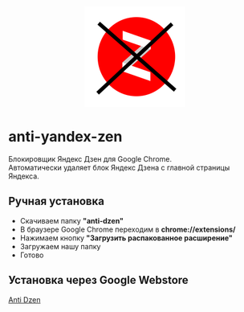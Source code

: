 <p align="center"><img src="./images/image.png" width="200" /></p>

# anti-yandex-zen
Блокировщик Яндекс Дзен для Google Chrome.  
Автоматически удаляет блок Яндекс Дзена с главной страницы Яндекса.

## Ручная установка
* Скачиваем папку __"anti-dzen"__
* В браузере Google Chrome переходим в __chrome://extensions/__
* Нажимаем кнопку __"Загрузить распакованное расширение"__
* Загружаем нашу папку
* Готово

## Установка через Google Webstore
[Anti Dzen](https://chrome.google.com/webstore/detail/anti-dzen/clbmomdplnaennkdehpfcmepcnoiaejn)
